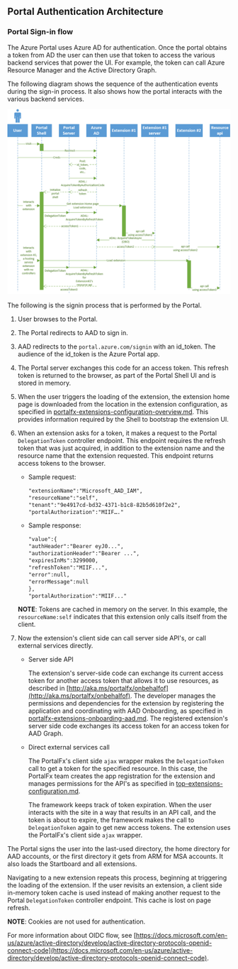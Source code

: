 
## Portal Authentication Architecture

### Portal Sign-in flow

The Azure Portal uses Azure AD for authentication. Once the portal obtains a token from AD the user can then use that token to access the various backend services that power the UI. For example, the token can call Azure Resource Manager and the Active Directory Graph.

The following diagram shows the sequence of the authentication events during the sign-in process. It also shows how the portal interacts with the various backend services.

![alt-text](../media/top-extensions-authentication-flow/authentication.png "Authentication")

The following is the signin process that is performed by the Portal.

1. User browses to the Portal.

1. The Portal redirects to AAD to sign in. 

1. AAD redirects to the `portal.azure.com/signin` with an id_token. The audience of the id_token is the Azure Portal app.

1. The Portal server exchanges this code for an access token. This refresh token is returned to the browser, as part of the Portal Shell UI and is stored in memory.

1. When the user triggers the loading of the extension, the extension home page is downloaded from the location in the extension configuration, as specified in [portalfx-extensions-configuration-overview.md](portalfx-extensions-configuration-overview.md). This provides information required by the Shell to bootstrap the extension UI.

1. When an extension asks for a token, it makes a request to the Portal `DelegationToken` controller endpoint. This endpoint requires the refresh token that was just acquired, in addition to the extension name and the resource name that the extension requested. This endpoint returns access tokens to the browser. 

    * Sample request:
        ```
        "extensionName":"Microsoft_AAD_IAM",
        "resourceName":"self",
        "tenant":"9e4917cd-bd32-4371-b1c8-82b5d610f2e2",
        "portalAuthorization":"MIIF…."
        ```

    * Sample response:
        ```
        "value":{
        "authHeader":"Bearer eyJ0...",
        "authorizationHeader":"Bearer ...",
        "expiresInMs":3299000,
        "refreshToken":"MIIF...",
        "error":null,
        "errorMessage":null
        },
        "portalAuthorization":"MIIF..."
        ```

    **NOTE**: Tokens are cached in memory on the server. In this example, the `resourceName:self` indicates that this extension only calls itself from the client.

1. Now the extension's client side can call server side API's, or call external services directly. 

    * Server side API 

        The extension's server-side code can exchange its current access token for another access token that allows it to use resources, as described in [http://aka.ms/portalfx/onbehalfof](http://aka.ms/portalfx/onbehalfof). The developer manages the permissions and dependencies for the extension by registering the application and coordinating with AAD Onboarding, as specified in [portalfx-extensions-onboarding-aad.md](portalfx-extensions-onboarding-aad.md). The registered  extension's server side code exchanges its access token for an access token for AAD Graph. 

    *  Direct external services call

        The PortalFx's client side `ajax` wrapper makes the `DelegationToken` call to get a token for the specified resource. In this case, the PortalFx team creates the app registration for the extension and manages permissions for the API's as specified in [top-extensions-configuration.md](top-extensions-configuration.md).

        The framework keeps track of token expiration. When the user interacts with the site in a way that results in an API call, and the token is about to expire, the framework makes the call to `DelegationToken` again to get new access tokens. The extension uses the PortalFx's client side `ajax` wrapper.

The Portal signs the user into the last-used directory, the home directory for AAD accounts, or the first directory it gets from ARM for MSA accounts. It also loads the Startboard and all extensions.

Navigating to a new extension repeats this process, beginning at triggering the loading of the extension. If the user revisits an extension, a client side in-memory token cache is used instead of  making another request to the Portal `DelegationToken` controller endpoint. This cache is lost on page refresh.

**NOTE**: Cookies are not used for authentication.

For more information about OIDC flow, see [https://docs.microsoft.com/en-us/azure/active-directory/develop/active-directory-protocols-openid-connect-code](https://docs.microsoft.com/en-us/azure/active-directory/develop/active-directory-protocols-openid-connect-code).